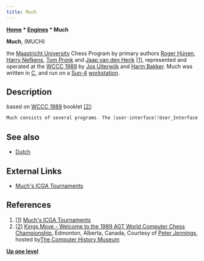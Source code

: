 ```yaml
---
title: Much
---
```

**[Home](Home "Home") \* [Engines](Engines "Engines") \* Much**


**Much**, (MUCH)  

the [Maastricht University](Maastricht_University "Maastricht University") Chess Program by primary authors [Roger Hünen](Roger_H%C3%BCnen "Roger Hünen"), [Harry Nefkens](Harry_Nefkens "Harry Nefkens"), [Tom Pronk](Tom_Pronk "Tom Pronk") and [Jaap van den Herik](Jaap_van_den_Herik "Jaap van den Herik") <a id="cite-note-1" href="#cite-ref-1">[1]</a>, represented and operated at the [WCCC 1989](WCCC_1989 "WCCC 1989") by [Jos Uiterwijk](Jos_Uiterwijk "Jos Uiterwijk") and [Harm Bakker](index.php?title=Harm_Bakker&action=edit&redlink=1 "Harm Bakker (page does not exist)"). 
Much was written in [C](C "C"), and run on a [Sun-4](Sun#4 "Sun") [workstation](https://en.wikipedia.org/wiki/Workstation).



## Description


based on [WCCC 1989](WCCC_1989 "WCCC 1989") booklet <a id="cite-note-2" href="#cite-ref-2">[2]</a>:




```C++
Much consists of several programs. The [user-interface](User_Interface "User Interface") program accepts a move from the operator and subsequently generates [evaluation tables](Piece-Square_Tables "Piece-Square Tables") for the [search program](Search "Search").  The user-interface program also handles [time control](Time_Management "Time Management"), the [opening library](Opening_Book "Opening Book"), and the [endgame library](Endgame_Tablebases "Endgame Tablebases"). The [search program](Search "Search") receives the [board position](Chess_Position "Chess Position") and [evaluation tables](Piece-Square_Tables "Piece-Square Tables") from the user-interface program. The evaluation tables are tuned with the opening played. Before each move they are [incrementally updated](Incremental_Updates "Incremental Updates") according to the board position (strategical evaluation of squares), but also bonus points are provided to undeveloped pieces, the [pair of Bishops](Bishop_Pair "Bishop Pair") in open positions ([middlegame](Middlegame "Middlegame")/[endgame](Endgame "Endgame")), the Color of the Pawns and Bishop on the board (endgame). Moreover, several [plans](Planning "Planning") are encouraged. The configuration belonging to the execution of a plan is supplied with bonus points such that every piece and pawn involved tries to reach the plan-ideal square. The plan as a whole, once started to be carried out, increases the bonus points for every piece/pawn to be played at each move. Much then searches until it is interrupted by the user-interface program. The search program, based on the [alpha-beta](Alpha-Beta "Alpha-Beta") algorithm and its refinements, uses [PVS-search](Principal_Variation_Search "Principal Variation Search"), [killer](Killer_Heuristic "Killer Heuristic") and [transposition tables](Transposition_Table "Transposition Table"). [Move generation](Move_Generation "Move Generation") is done incrementally. Much uses specialized sub-programs to handle the KBBK, [KBNK](KBNK_Endgame "KBNK Endgame"), KBPK and KNPK endgames. These programs use a goal-directed search.

```

## See also


* [Dutch](Dutch "Dutch")


## External Links


* [Much's ICGA Tournaments](https://www.game-ai-forum.org/icga-tournaments/program.php?id=355)


## References


1. <a id="cite-ref-1" href="#cite-note-1">[1]</a> [Much's ICGA Tournaments](https://www.game-ai-forum.org/icga-tournaments/program.php?id=355)
2. <a id="cite-ref-2" href="#cite-note-2">[2]</a> [Kings Move - Welcome to the 1989 AGT World Computer Chess Championship.](https://www.computerhistory.org/chess/doc-434fea055cbb3/) Edmonton, Alberta, Canada, Courtesy of [Peter Jennings](Peter_Jennings "Peter Jennings"), hosted by[The Computer History Museum](The_Computer_History_Museum "The Computer History Museum")

**[Up one level](Engines "Engines")**







 
